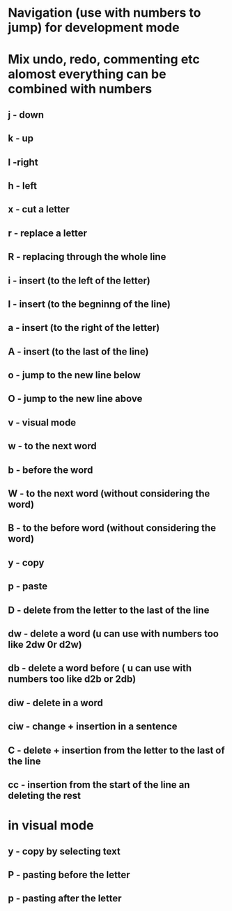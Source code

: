 # Navigation (use with numbers to jump) for development mode
# Mix undo, redo, commenting etc alomost everything can be combined with numbers


## j - down
## k - up
## l -right
## h - left


## x - cut a letter
## r - replace a letter
## R - replacing through the whole line

## i - insert (to the left of the letter)
## I - insert (to the begninng of the line)
## a - insert (to the right of the letter)
## A - insert (to the last of the line)
## o - jump to the new line below
## O - jump to the new line above
## v - visual mode
## w - to the next word
## b - before the word
## W - to the next word (without considering the word)
## B - to the before word (without considering the word)
## y - copy
## p - paste
## D - delete from the letter to the last of the line
## dw - delete a word (u can use with numbers too like 2dw 0r d2w)
## db - delete a word before ( u can use with numbers too like d2b or 2db)
## diw - delete in a word 
## ciw - change + insertion in a sentence
## C - delete + insertion from the letter to the last of the line 
## cc - insertion from the start of the line an deleting the rest


# in visual mode

## y - copy by selecting text
## P - pasting before the letter
## p - pasting after the letter
